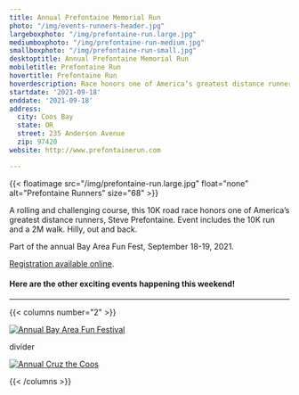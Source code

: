```yaml
---
title: Annual Prefontaine Memorial Run
photo: "/img/events-runners-header.jpg"
largeboxphoto: "/img/prefontaine-run.large.jpg"
mediumboxphoto: "/img/prefontaine-run-medium.jpg"
smallboxphoto: "/img/prefontaine-run-small.jpg"
desktoptitle: Annual Prefontaine Memorial Run
mobiletitle: Prefontaine Run
hovertitle: Prefontaine Run
hoverdescription: Race honors one of America’s greatest distance runners, Steve Prefontaine.
startdate: '2021-09-18'
enddate: '2021-09-18'
address:
  city: Coos Bay
  state: OR
  street: 235 Anderson Avenue
  zip: 97420
website: http://www.prefontainerun.com

---
```

{{< floatimage src="/img/prefontaine-run.large.jpg" float="none" alt="Prefontaine Runners" size="68" >}}

A rolling and challenging course, this 10K road race honors one of America’s greatest distance runners, Steve Prefontaine. Event includes the 10K run and a 2M walk. Hilly, out and back.

Part of the annual Bay Area Fun Fest, September 18-19, 2021.

[Registration available online](http://www.prefontainerun.com/).

#### Here are the other exciting events happening this weekend!

***

{{< columns number="2" >}}

[![Annual Bay Area Fun Festival](/img/bay-area-fun-festival-column.jpg)](/event/annual-bay-area-fun-festival-2020/)

divider

[![Annual Cruz the Coos](/img/cruz-the-coos-column.jpg)](/event/annual-cruz-the-coos/)

{{< /columns >}}